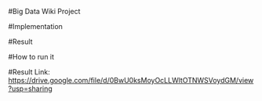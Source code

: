 #Big Data Wiki Project

#Implementation

#Result

#How to run it

#Result
Link: https://drive.google.com/file/d/0BwU0ksMoyOcLLWltOTNWSVoydGM/view?usp=sharing  